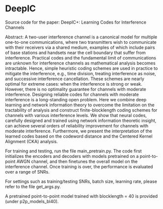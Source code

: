 # DeepIC
Source code for the paper: DeepIC+: Learning Codes for Interference Channels

Abstract: A two-user interference channel is a canonical model for multiple one-to-one communications, where two transmitters wish to communicate with their receivers via a shared medium, examples of which include pairs of base stations and handsets near the cell boundary that suffer from interference. Practical codes and the fundamental limit of communications are unknown for interference channels as mathematical analysis becomes intractable. Hence, simple heuristic coding schemes are used in practice to mitigate the interference, e.g.,
time division, treating interference as noise, and successive interference cancellation. These schemes are nearly optimal for extreme cases: when the interference is strong or weak. However, there is no optimality guarantee for channels with moderate interference. Designing reliable codes for channels with moderate interference is a long-standing open problem. Here we combine deep learning and network information theory to overcome the limitation on the tractability of analysis and construct finite-blocklength coding schemes for channels with various interference levels. 
We show that neural codes, carefully designed and trained using network information theoretic insight, can achieve several orders of reliability improvement for channels with moderate interference. Furthermore, we present the interpretation of the learned codes based on the codeword distance and the Centered Kernel Alignment (CKA) analysis.  

For training and testing, run the file main_pretrain.py. The code first initializes the encoders and decoders with models pretrained on a point-to-point AWGN channel, and then finetunes the overall model on the interference channel. Once training is over, the performance is evaluated over a range of SNRs.

For settings such as training/testing SNRs, batch size, learning rate, please refer to the file get_args.py.

A pretrained point-to-point model trained with blocklength = 40 is provided (under p2p_models_bl40).
